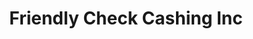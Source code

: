 ---
title: Friendly Check Cashing Inc
slug: friendly-check-cashing-inc
updated-on: '2024-05-30T13:44:31.749Z'
created-on: '2024-05-30T13:41:46.671Z'
published-on: '2024-05-30T13:54:32.469Z'
f_city-state-2:
- cms/city/lynn-haven-fl.md
- cms/city/panama-city-fl.md
- cms/city/p-c-beach-fl.md
f_locations:
- cms/payday-loan/friendly-check-cashing-inc-18837.md
- cms/payday-loan/friendly-check-cashing-inc-18838.md
- cms/payday-loan/friendly-check-cashing-inc-18839.md
- cms/payday-loan/friendly-check-cashing-inc-18840.md
f_states:
- cms/state/florida.md
layout: '[company].html'
tags: company
---